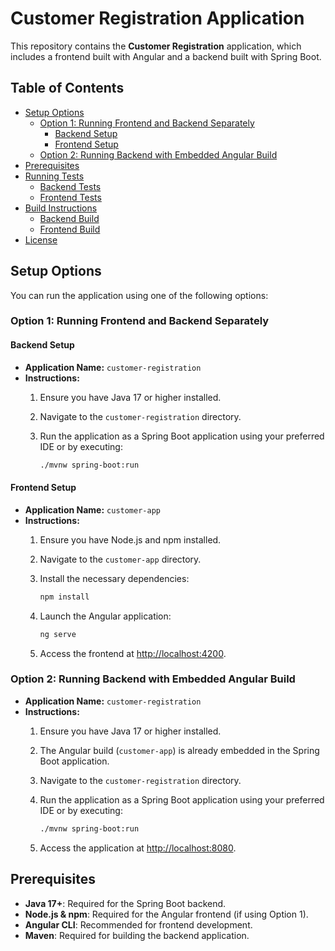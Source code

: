 # Customer Registration Application

This repository contains the **Customer Registration** application, which includes a frontend built with Angular and a backend built with Spring Boot.

## Table of Contents

- [Setup Options](#setup-options)
  - [Option 1: Running Frontend and Backend Separately](#option-1-running-frontend-and-backend-separately)
    - [Backend Setup](#backend-setup)
    - [Frontend Setup](#frontend-setup)
  - [Option 2: Running Backend with Embedded Angular Build](#option-2-running-backend-with-embedded-angular-build)
- [Prerequisites](#prerequisites)
- [Running Tests](#running-tests)
  - [Backend Tests](#backend-tests)
  - [Frontend Tests](#frontend-tests)
- [Build Instructions](#build-instructions)
  - [Backend Build](#backend-build)
  - [Frontend Build](#frontend-build)
- [License](#license)

## Setup Options

You can run the application using one of the following options:

### Option 1: Running Frontend and Backend Separately

#### Backend Setup

- **Application Name:** `customer-registration`
- **Instructions:**
  1. Ensure you have Java 17 or higher installed.
  2. Navigate to the `customer-registration` directory.
  3. Run the application as a Spring Boot application using your preferred IDE or by executing:

     ```bash
     ./mvnw spring-boot:run
     ```

#### Frontend Setup

- **Application Name:** `customer-app`
- **Instructions:**
  1. Ensure you have Node.js and npm installed.
  2. Navigate to the `customer-app` directory.
  3. Install the necessary dependencies:

     ```bash
     npm install
     ```

  4. Launch the Angular application:

     ```bash
     ng serve
     ```

  5. Access the frontend at [http://localhost:4200](http://localhost:4200).

### Option 2: Running Backend with Embedded Angular Build

- **Application Name:** `customer-registration`
- **Instructions:**
  1. Ensure you have Java 17 or higher installed.
  2. The Angular build (`customer-app`) is already embedded in the Spring Boot application.
  3. Navigate to the `customer-registration` directory.
  4. Run the application as a Spring Boot application using your preferred IDE or by executing:

     ```bash
     ./mvnw spring-boot:run
     ```

  5. Access the application at [http://localhost:8080](http://localhost:8080).

## Prerequisites

- **Java 17+**: Required for the Spring Boot backend.
- **Node.js & npm**: Required for the Angular frontend (if using Option 1).
- **Angular CLI**: Recommended for frontend development.
- **Maven**: Required for building the backend application.
